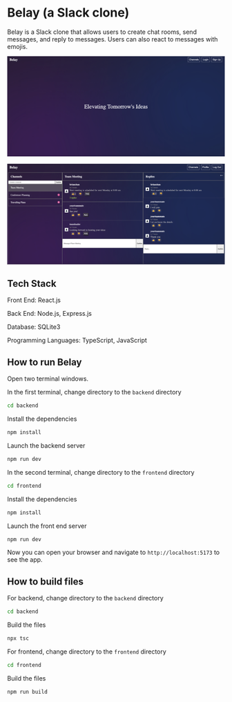# Belay (a Slack clone)

Belay is a Slack clone that allows users to create chat rooms, send messages, and reply to messages. Users can also react to messages with emojis.

![Landing Page](./Landing.png)

![Channel Page](./Channel.png)

## Tech Stack

Front End: React.js

Back End: Node.js, Express.js

Database: SQLite3

Programming Languages: TypeScript, JavaScript

## How to run Belay

Open two terminal windows. 

In the first terminal, change directory to the `backend` directory
```bash
cd backend
```

Install the dependencies
```bash
npm install
```

Launch the backend server
```bash
npm run dev
```

In the second terminal, change directory to the `frontend` directory
```bash
cd frontend
```

Install the dependencies
```bash
npm install
```

Launch the front end server
```bash
npm run dev
```

Now you can open your browser and navigate to `http://localhost:5173` to see the app.

## How to build files

For backend, change directory to the `backend` directory
```bash
cd backend
```

Build the files
```bash
npx tsc
```

For frontend, change directory to the `frontend` directory
```bash
cd frontend
```

Build the files
```bash
npm run build
```

